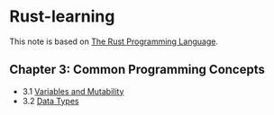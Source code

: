 # Rust-learning

This note is based on [The Rust Programming Language](https://doc.rust-lang.org/book/ch00-00-introduction.html).

## Chapter 3: Common Programming Concepts
- 3.1 [Variables and Mutability](./chapter3/variable.org)
- 3.2 [Data Types](./chapter3/type.org)

